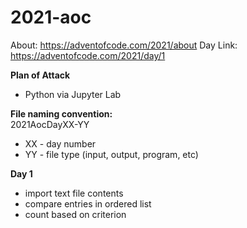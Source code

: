 # 2021-aoc
About:    https://adventofcode.com/2021/about
Day Link: https://adventofcode.com/2021/day/1
  
**Plan of Attack**
- Python via Jupyter Lab
  
**File naming convention:**  
2021AocDayXX-YY 
- XX - day number  
- YY - file type (input, output, program, etc) 
  
**Day 1**
- import text file contents
- compare entries in ordered list
- count based on criterion
